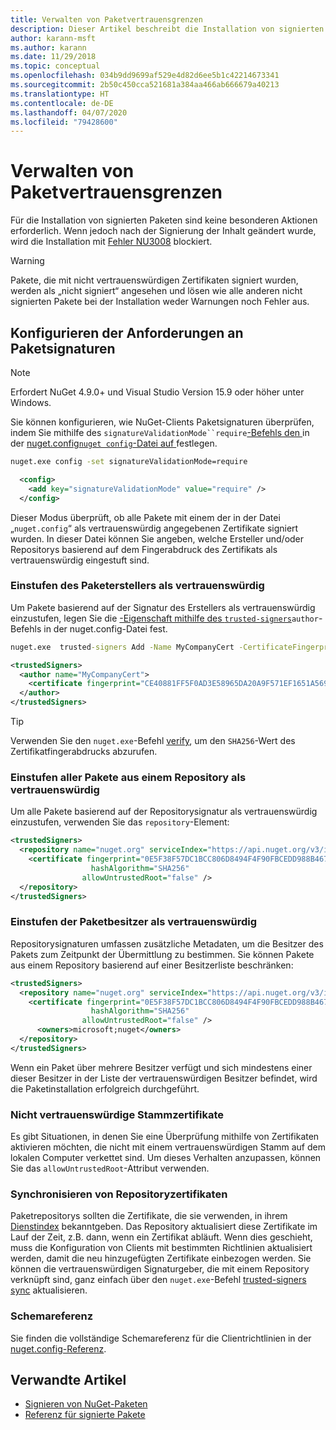 ```yaml
---
title: Verwalten von Paketvertrauensgrenzen
description: Dieser Artikel beschreibt die Installation von signierten NuGet-Paketen und die Konfiguration von Vertrauenseinstellungen für die Paketsignatur.
author: karann-msft
ms.author: karann
ms.date: 11/29/2018
ms.topic: conceptual
ms.openlocfilehash: 034b9dd9699af529e4d82d6ee5b1c42214673341
ms.sourcegitcommit: 2b50c450cca521681a384aa466ab666679a40213
ms.translationtype: HT
ms.contentlocale: de-DE
ms.lasthandoff: 04/07/2020
ms.locfileid: "79428600"
---
```

# <a name="manage-package-trust-boundaries"></a>Verwalten von Paketvertrauensgrenzen

Für die Installation von signierten Paketen sind keine besonderen Aktionen erforderlich. Wenn jedoch nach der Signierung der Inhalt geändert wurde, wird die Installation mit [Fehler NU3008](../reference/errors-and-warnings/NU3008.md) blockiert.

> [!Warning]
> Pakete, die mit nicht vertrauenswürdigen Zertifikaten signiert wurden, werden als „nicht signiert“ angesehen und lösen wie alle anderen nicht signierten Pakete bei der Installation weder Warnungen noch Fehler aus.

## <a name="configure-package-signature-requirements"></a>Konfigurieren der Anforderungen an Paketsignaturen

> [!Note]
> Erfordert NuGet 4.9.0+ und Visual Studio Version 15.9 oder höher unter Windows.

Sie können konfigurieren, wie NuGet-Clients Paketsignaturen überprüfen, indem Sie mithilfe des `signatureValidationMode``require`[-Befehls den ](../reference/nuget-config-file.md) in der [nuget.config`nuget config`-Datei auf ](../reference/cli-reference/cli-ref-config.md) festlegen.

```cmd
nuget.exe config -set signatureValidationMode=require
```

```xml
  <config>
    <add key="signatureValidationMode" value="require" />
  </config>
```

Dieser Modus überprüft, ob alle Pakete mit einem der in der Datei „`nuget.config`“ als vertrauenswürdig angegebenen Zertifikate signiert wurden. In dieser Datei können Sie angeben, welche Ersteller und/oder Repositorys basierend auf dem Fingerabdruck des Zertifikats als vertrauenswürdig eingestuft sind.

### <a name="trust-package-author"></a>Einstufen des Paketerstellers als vertrauenswürdig

Um Pakete basierend auf der Signatur des Erstellers als vertrauenswürdig einzustufen, legen Sie die [-Eigenschaft mithilfe des `trusted-signers`](../reference/cli-reference/cli-ref-trusted-signers.md)`author`-Befehls in der nuget.config-Datei fest.

```cmd
nuget.exe  trusted-signers Add -Name MyCompanyCert -CertificateFingerprint CE40881FF5F0AD3E58965DA20A9F571EF1651A56933748E1BF1C99E537C4E039 -FingerprintAlgorithm SHA256
```

```xml
<trustedSigners>
  <author name="MyCompanyCert">
    <certificate fingerprint="CE40881FF5F0AD3E58965DA20A9F571EF1651A56933748E1BF1C99E537C4E039" hashAlgorithm="SHA256" allowUntrustedRoot="false" />
  </author>
</trustedSigners>
```

>[!TIP]
>Verwenden Sie den `nuget.exe`-Befehl [verify](../reference/cli-reference/cli-ref-verify.md), um den `SHA256`-Wert des Zertifikatfingerabdrucks abzurufen.


### <a name="trust-all-packages-from-a-repository"></a>Einstufen aller Pakete aus einem Repository als vertrauenswürdig

Um alle Pakete basierend auf der Repositorysignatur als vertrauenswürdig einzustufen, verwenden Sie das `repository`-Element:

```xml
<trustedSigners>  
  <repository name="nuget.org" serviceIndex="https://api.nuget.org/v3/index.json">
    <certificate fingerprint="0E5F38F57DC1BCC806D8494F4F90FBCEDD988B4676070...." 
                  hashAlgorithm="SHA256" 
                allowUntrustedRoot="false" />
  </repository>
</trustedSigners>
```

### <a name="trust-package-owners"></a>Einstufen der Paketbesitzer als vertrauenswürdig

Repositorysignaturen umfassen zusätzliche Metadaten, um die Besitzer des Pakets zum Zeitpunkt der Übermittlung zu bestimmen. Sie können Pakete aus einem Repository basierend auf einer Besitzerliste beschränken:

```xml
<trustedSigners>  
  <repository name="nuget.org" serviceIndex="https://api.nuget.org/v3/index.json">
    <certificate fingerprint="0E5F38F57DC1BCC806D8494F4F90FBCEDD988B4676070...." 
                  hashAlgorithm="SHA256" 
                allowUntrustedRoot="false" />
      <owners>microsoft;nuget</owners>
  </repository>
</trustedSigners>
```

Wenn ein Paket über mehrere Besitzer verfügt und sich mindestens einer dieser Besitzer in der Liste der vertrauenswürdigen Besitzer befindet, wird die Paketinstallation erfolgreich durchgeführt.

### <a name="untrusted-root-certificates"></a>Nicht vertrauenswürdige Stammzertifikate

Es gibt Situationen, in denen Sie eine Überprüfung mithilfe von Zertifikaten aktivieren möchten, die nicht mit einem vertrauenswürdigen Stamm auf dem lokalen Computer verkettet sind. Um dieses Verhalten anzupassen, können Sie das `allowUntrustedRoot`-Attribut verwenden.

### <a name="sync-repository-certificates"></a>Synchronisieren von Repositoryzertifikaten

Paketrepositorys sollten die Zertifikate, die sie verwenden, in ihrem [Dienstindex](../api/service-index.md) bekanntgeben. Das Repository aktualisiert diese Zertifikate im Lauf der Zeit, z.B. dann, wenn ein Zertifikat abläuft. Wenn dies geschieht, muss die Konfiguration von Clients mit bestimmten Richtlinien aktualisiert werden, damit die neu hinzugefügten Zertifikate einbezogen werden. Sie können die vertrauenswürdigen Signaturgeber, die mit einem Repository verknüpft sind, ganz einfach über den `nuget.exe`-Befehl [trusted-signers sync](../reference/cli-reference/cli-ref-trusted-signers.md#nuget-trusted-signers-sync--name-name) aktualisieren.

### <a name="schema-reference"></a>Schemareferenz

Sie finden die vollständige Schemareferenz für die Clientrichtlinien in der [nuget.config-Referenz](../reference/nuget-config-file.md#trustedsigners-section).

## <a name="related-articles"></a>Verwandte Artikel

- [Signieren von NuGet-Paketen](../create-packages/Sign-a-Package.md)
- [Referenz für signierte Pakete](../reference/Signed-Packages-Reference.md)
